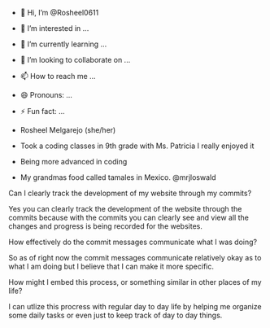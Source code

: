 - 👋 Hi, I’m @Rosheel0611
- 👀 I’m interested in ...
- 🌱 I’m currently learning ...
- 💞️ I’m looking to collaborate on ...
- 📫 How to reach me ...
- 😄 Pronouns: ...
- ⚡ Fun fact: ...

- Rosheel Melgarejo (she/her)
- Took a coding classes in 9th grade with Ms. Patricia I really enjoyed it
- Being more advanced in coding
- My grandmas food called tamales in Mexico.
@mrjloswald


Can I clearly track the development of my website through my commits?

Yes you can clearly track the development of the website through the commits because with the commits you can clearly see and view all the changes and progress is being recorded for the websites. 

How effectively do the commit messages communicate what I was doing?

So as of right now the commit messages communicate relatively okay as to what I am doing but I believe that I can make it more specific.

How might I embed this process, or something similar in other places of my life?

I can utlize this procress with regular day to day life by helping me organize some daily tasks or even just to keep track of day to day things. 

<!---
Rosheel0611/Rosheel0611 is a ✨ special ✨ repository because its `README.md` (this file) appears on your GitHub profile.
You can click the Preview link to take a look at your changes.
--->

